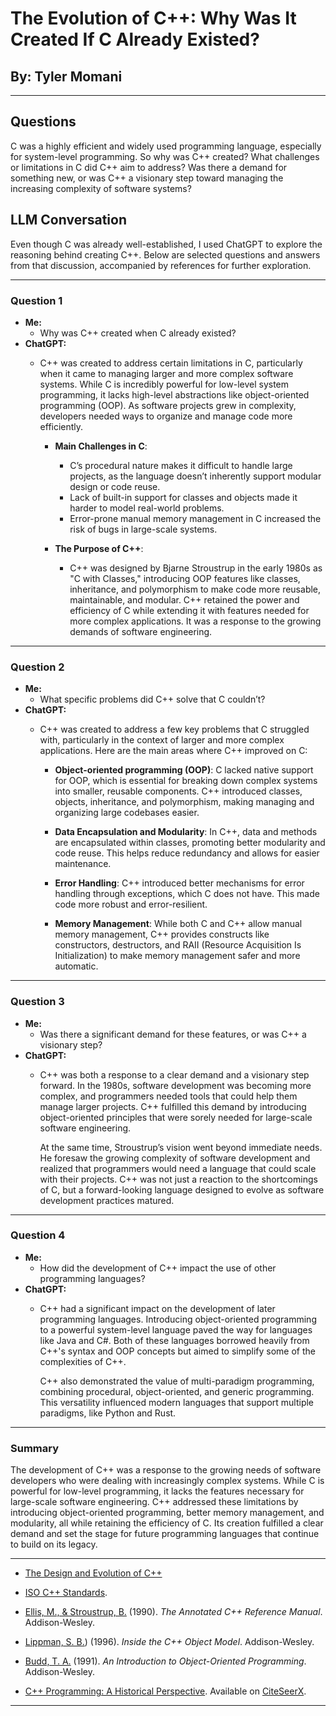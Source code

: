 # The Evolution of C++: Why Was It Created If C Already Existed?  
## By: Tyler Momani
---

## Questions  
C was a highly efficient and widely used programming language, especially for system-level programming. So why was C++ created? What challenges or limitations in C did C++ aim to address? Was there a demand for something new, or was C++ a visionary step toward managing the increasing complexity of software systems? 

## LLM Conversation  
Even though C was already well-established, I used ChatGPT to explore the reasoning behind creating C++. Below are selected questions and answers from that discussion, accompanied by references for further exploration.

---

### Question 1  
- **Me:**  
  - Why was C++ created when C already existed?  
- **ChatGPT:**  
  - C++ was created to address certain limitations in C, particularly when it came to managing larger and more complex software systems. While C is incredibly powerful for low-level system programming, it lacks high-level abstractions like object-oriented programming (OOP). As software projects grew in complexity, developers needed ways to organize and manage code more efficiently.

    - **Main Challenges in C**:
      - C’s procedural nature makes it difficult to handle large projects, as the language doesn’t inherently support modular design or code reuse.
      - Lack of built-in support for classes and objects made it harder to model real-world problems.
      - Error-prone manual memory management in C increased the risk of bugs in large-scale systems.

    - **The Purpose of C++**:  
      - C++ was designed by Bjarne Stroustrup in the early 1980s as "C with Classes," introducing OOP features like classes, inheritance, and polymorphism to make code more reusable, maintainable, and modular. C++ retained the power and efficiency of C while extending it with features needed for more complex applications. It was a response to the growing demands of software engineering.

---

### Question 2  
- **Me:**  
  - What specific problems did C++ solve that C couldn’t?  
- **ChatGPT:**  
  - C++ was created to address a few key problems that C struggled with, particularly in the context of larger and more complex applications. Here are the main areas where C++ improved on C:

    - **Object-oriented programming (OOP)**: C lacked native support for OOP, which is essential for breaking down complex systems into smaller, reusable components. C++ introduced classes, objects, inheritance, and polymorphism, making managing and organizing large codebases easier.
    
    - **Data Encapsulation and Modularity**: In C++, data and methods are encapsulated within classes, promoting better modularity and code reuse. This helps reduce redundancy and allows for easier maintenance.
    
    - **Error Handling**: C++ introduced better mechanisms for error handling through exceptions, which C does not have. This made code more robust and error-resilient.
    
    - **Memory Management**: While both C and C++ allow manual memory management, C++ provides constructs like constructors, destructors, and RAII (Resource Acquisition Is Initialization) to make memory management safer and more automatic.

---

### Question 3  
- **Me:**  
  - Was there a significant demand for these features, or was C++ a visionary step?  
- **ChatGPT:**  
  - C++ was both a response to a clear demand and a visionary step forward. In the 1980s, software development was becoming more complex, and programmers needed tools that could help them manage larger projects. C++ fulfilled this demand by introducing object-oriented principles that were sorely needed for large-scale software engineering.

    At the same time, Stroustrup’s vision went beyond immediate needs. He foresaw the growing complexity of software development and realized that programmers would need a language that could scale with their projects. C++ was not just a reaction to the shortcomings of C, but a forward-looking language designed to evolve as software development practices matured.

---

### Question 4  
- **Me:**  
  - How did the development of C++ impact the use of other programming languages?  
- **ChatGPT:**  
  - C++ had a significant impact on the development of later programming languages. Introducing object-oriented programming to a powerful system-level language paved the way for languages like Java and C#. Both of these languages borrowed heavily from C++'s syntax and OOP concepts but aimed to simplify some of the complexities of C++.

    C++ also demonstrated the value of multi-paradigm programming, combining procedural, object-oriented, and generic programming. This versatility influenced modern languages that support multiple paradigms, like Python and Rust.

---

### Summary  
The development of C++ was a response to the growing needs of software developers who were dealing with increasingly complex systems. While C is powerful for low-level programming, it lacks the features necessary for large-scale software engineering. C++ addressed these limitations by introducing object-oriented programming, better memory management, and modularity, all while retaining the efficiency of C. Its creation fulfilled a clear demand and set the stage for future programming languages that continue to build on its legacy.

---

- [The Design and Evolution of C++]([https://d1wqtxts1xzle7.cloudfront.net/53914190/Cpp_in_2005_DnE2005-libre.pdf?1500512446=&response-content-disposition=inline%3B+filename%3DCpp_in_2005_DnE2005.pdf&Expires=1726290590&Signature=RJrNuHj0Ns5lariBpdH9H7EC8cZ287lD05mbbs5lxxHmlfacGu4LNfz96qjY3qTvtfKUnP1J2fuf3k22lo-uYkD6tYFWhXZLVP1YCEuAoNnn4Hg4THNr9QlttD2WqkaEmBJv2iZ1U2Z0MQNb-VKKJpRCjhfIeY0xjPT74hNvOZ0HaMgizr5b1V8JZYXKjsCfSIm874eHZ6qbukvOXdHKTj0M7uLy3aUJaYue8D8Jvp-Oh3KAqG~FRk6t~J3Ogc3~R90rWueuQLUk7XNq3oNFljAm8wQy64gUnE4wd5T9P4vJ3XxsxAWSbnJHRezxJkkXuj7I3fAqBIniWk~KoJcsqA__&Key-Pair-Id=APKAJLOHF5GGSLRBV4ZA](https://ptgmedia.pearsoncmg.com/images/art_stroustrup_2005/elementlinks/rules.pdf)__)

- [ISO C++ Standards](https://isocpp.org/std/the-standard).

- [Ellis, M., & Stroustrup, B.](https://scholar.google.com/scholar?q=The+Annotated+C%2B%2B+Reference+Manual) (1990). *The Annotated C++ Reference Manual*. Addison-Wesley.

- [Lippman, S. B.](https://d1wqtxts1xzle7.cloudfront.net/62512640/inside.the.c__.object.model20200328-128194-153kmjx-libre.pdf?1586007732=&response-content-disposition=inline%3B+filename%3DInside_the_C_Object_Model_Inside_the_C_O.pdf&Expires=1726290389&Signature=NOmI1rt~en70qij9KwodH6p6-FU5BziRzlIDdMj5I2Pdi4QMPOiaRdY10hIGzASP70CLaPzAiyS38J-ox2pB-rWLSmJmfq~RPW7Tc4XDEhRA6NirJ~GgLI7tTT3ezrgg9i6t6MUNIbPqOhqxlSl0z516Lhc0S2RljjJt~X0jr~QlmFdIWzWqdMZ7BGC0kNm0P1Lsig0HAaHj~RY~Xiujr1Ap9NzDcFh4rJDRX9AJRKLoHyj2u1zd9Axybz~bprKmgnKMJAfSEqTW1WEtS3rSY~e59Y7WD~sNOM-Spy39wiHsrxSTmPUBo4lDBStXTvU6MB8ZtGRWkcRgnn1W2698TA__&Key-Pair-Id=APKAJLOHF5GGSLRBV4ZA)) (1996). *Inside the C++ Object Model*. Addison-Wesley.

- [Budd, T. A.](https://scholar.google.com/scholar?q=An+Introduction+to+Object-Oriented+Programming) (1991). *An Introduction to Object-Oriented Programming*. Addison-Wesley.
- [C++ Programming: A Historical Perspective](https://citeseerx.ist.psu.edu/document?repid=rep1&type=pdf&doi=2eba3cbd058d402fdf858ca6660988bc9139c568). Available on [CiteSeerX](https://citeseerx.ist.psu.edu/document?repid=rep1&type=pdf&doi=2eba3cbd058d402fdf858ca6660988bc9139c568).
---
